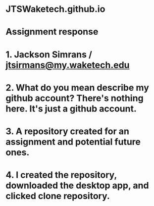 # JTSWaketech.github.io
# Assignment response 
# 1. Jackson Simrans / jtsirmans@my.waketech.edu
# 2. What do you mean describe my github account? There's nothing here. It's just a github account.
# 3. A repository created for an assignment and potential future ones.
# 4. I created the repository, downloaded the desktop app, and clicked clone repository.